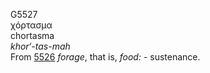 <body>
  <p>G5527<br>  χόρτασμα  <br> chortasma  <br><i>khor‘-tas-mah </i><br>From <a href="g5526.htm">5526</a>  <i>forage</i>, that is, <i>food:</i> - sustenance.<br></p>
 </body>